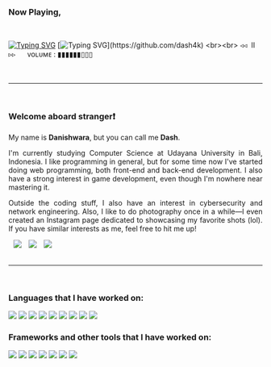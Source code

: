 ### Now Playing,
<br>

[![Typing SVG](https://readme-typing-svg.herokuapp.com/?font=Roboto&weight=700&size=40&height=70&duration=1&pause=10000&color=E71D36FF&vCenter=true&random=true&width=1500&lines=%22Any+Other+Way%22+%E2%80%94+Particle+House;%22I+Don%27t+Mind%22+%E2%80%94+Particle+House;%22Take+A+Change+With+Me%22+%E2%80%94+NIKI;%22Backburner%22+%E2%80%94+NIKI;%22Dia%22+%E2%80%94+Sheila+Majid;%22Telephones%22+%E2%80%94+Vacations;%22Midwest%22+%E2%80%94+Vacations;%22%E3%82%AE%E3%83%95%E3%83%88%22+%E2%80%94+%E3%82%82%E3%81%95%E3%82%92;%22%E4%BC%9A%E3%81%84%E3%81%9F%E3%81%84%22+%E2%80%94+%E3%82%82%E3%81%95%E3%82%92;%22%E5%A4%9C%E3%81%AB%E9%A7%86%E3%81%91%E3%82%8B%22+%E2%80%94+YOASOBI;%22%E6%80%AA%E7%89%A9%22+%E2%80%94+YOASOBI)](https://github.com/dash4k)
[![Typing SVG](https://readme-typing-svg.herokuapp.com?font=Roboto&weight=700&size=40&height=50&duration=10000&color=E7E7E7&vCenter=true&random=true&width=2000&lines=.%C4%B1l%C4%B1l%C4%B1lll%C4%B1%C4%B1l%C4%B1l%C4%B1llll%C4%B1%C4%B1l%C4%B1lll%C4%B1ll%C4%B1%C4%B1l%C4%B1l%C4%B1lll%C4%B1%C4%B1l%C4%B1l%C4%B1llll%C4%B1%C4%B1l%C4%B1lll%C4%B1ll%C4%B1%C4%B1l%C4%B1l%C4%B1lll%C4%B1%C4%B1l%C4%B1l%C4%B1llll%C4%B1%C4%B1l%C4%B1lll%C4%B1ll%C4%B1.)](https://github.com/dash4k)
<br><br>
◃◃ ‎ ⅠⅠ ‎ ▹▹ ‎  ‎  ‎  ‎  ‎ ᴠᴏʟᴜᴍᴇ : ▮▮▮▮▮▮▯▯▯
<br><br><br>

---

<br>

### Welcome aboard stranger❗

My name is **Danishwara**, but you can call me **Dash**.
<p align="justify">
I'm currently studying Computer Science at Udayana University in Bali, Indonesia. I like programming in general, but for some time now I've started doing web programming, both front-end and back-end development. I also have a strong interest in game development, even though I'm nowhere near mastering it. 
</p>
<p align="justify">
Outside the coding stuff, I also have an interest in cybersecurity and network engineering. Also, I like to do photography once in a while—I even created an Instagram page dedicated to showcasing my favorite shots (lol). If you have similar interests as me, feel free to hit me up!
</p>


<a target="_blank" style="margin-left: 10px;" target="_blank" href="https://discordapp.com/users/seped4karat">
			<img src="https://img.shields.io/badge/Discord-5865F2.svg?style=for-the-badge&logo=&logoColor=ffffff&color=a31919"></a>
<a target="_blank" style="margin-left: 10px;" target="_blank" href="https://www.instagram.com/seped4karat/">
			<img src="https://img.shields.io/badge/Instagram-E4405F?style=for-the-badge&logo=&logoColor=ffffff&color=a31919"></a>
<a target="_blank" style="margin-left: 10px;"  target="_blank" href="https://www.linkedin.com/in/dash4k/">
			<img src="https://img.shields.io/badge/LinkedIn-0077B5?style=for-the-badge&logo=&logoColor=ffffff&color=a31919"></a>
<br><br>

---

<br>

### Languages that I have worked on:

<div>
	<img src="https://img.shields.io/badge/bash_script-%23121011.svg?style=for-the-badge&logo=gnu-bash&color=a31919&logoColor=black">
	<img src="https://img.shields.io/badge/C-00599C?style=for-the-badge&logo=c&color=a31919&logoColor=black">
	<img src="https://img.shields.io/badge/c%23-%23239120.svg?style=for-the-badge&logo=csharp&color=a31919&logoColor=black">
	<img src="https://img.shields.io/badge/CSS3-1572B6?style=for-the-badge&logo=css&color=a31919&logoColor=black">
	<img src="https://img.shields.io/badge/HTML5-E34F26?style=for-the-badge&logo=html&color=a31919&logoColor=black">
	<img src="https://img.shields.io/badge/JavaScript-323330?style=for-the-badge&logo=javascript&color=a31919&logoColor=black">
	<img src="https://img.shields.io/badge/java-%23ED8B00.svg?style=for-the-badge&logo=openjdk&color=a31919&logoColor=black">
	<img src="https://img.shields.io/badge/PHP-777BB4?style=for-the-badge&logo=php&color=a31919&logoColor=black">
	<img src="https://img.shields.io/badge/Python-FFD43B?style=for-the-badge&logo=python&color=a31919&logoColor=black">
</div>

### Frameworks and other tools that I have worked on:

<div>
	<img src="https://img.shields.io/badge/.NET-512BD4?style=for-the-badge&logo=dotnet&color=a31919&logoColor=black"> 
	<img src="https://img.shields.io/badge/Composer-885630?style=for-the-badge&logo=Composer&color=a31919&logoColor=black"> 
	<img src="https://img.shields.io/badge/Godot-478CBF?style=for-the-badge&logo=GodotEngine&color=a31919&logoColor=black"> 
	<img src="https://img.shields.io/badge/Laravel-FF2D20?style=for-the-badge&logo=laravel&color=a31919&logoColor=black"> 
	<img src="https://img.shields.io/badge/MySQL-005C84?style=for-the-badge&logo=mysql&color=a31919&logoColor=black">
	<img src="https://img.shields.io/badge/Tailwind_CSS-38B2AC?style=for-the-badge&logo=tailwind-css&color=a31919&logoColor=black">
	<img src="https://img.shields.io/badge/vite-%23646CFF.svg?style=for-the-badge&logo=vite&color=a31919&logoColor=black">
</div>
<br><br>
